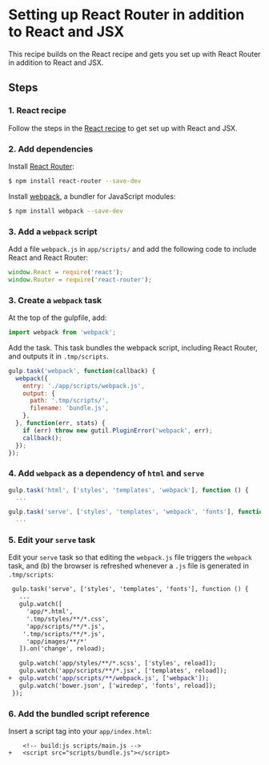 # Setting up React Router in addition to React and JSX

This recipe builds on the React recipe and gets you set up with React Router in addition to React and JSX.

## Steps

### 1. React recipe

Follow the steps in the [React recipe](https://github.com/yeoman/generator-gulp-webapp/blob/master/docs/recipes/react.md) to get set up with React and JSX.

### 2. Add dependencies

Install [React Router](https://github.com/rackt/react-router):

```sh
$ npm install react-router --save-dev
```

Install [webpack](https://github.com/webpack/webpack), a bundler for JavaScript modules:

```sh
$ npm install webpack --save-dev
```

### 3. Add a `webpack` script

Add a file `webpack.js` in `app/scripts/` and add the following code to include React and React Router:

```js
window.React = require('react');
window.Router = require('react-router');
```

### 3. Create a `webpack` task

At the top of the gulpfile, add:

```js
import webpack from 'webpack';
```

Add the task. This task bundles the webpack script, including React Router, and outputs it in `.tmp/scripts`.

```js
gulp.task('webpack', function(callback) {
  webpack({
    entry: './app/scripts/webpack.js',
    output: {
      path: '.tmp/scripts/',
      filename: 'bundle.js',
    },
  }, function(err, stats) {
    if (err) throw new gutil.PluginError('webpack', err);
    callback();
  });
});
```

### 4. Add `webpack` as a dependency of `html` and `serve`

```js
gulp.task('html', ['styles', 'templates', 'webpack'], function () {
  ...
```

```js
gulp.task('serve', ['styles', 'templates', 'webpack', 'fonts'], function () {
  ...
```

### 5. Edit your `serve` task

Edit your `serve` task so that editing the `webpack.js` file triggers the `webpack` task, and (b) the browser is refreshed whenever a `.js` file is generated in `.tmp/scripts`:

```diff
 gulp.task('serve', ['styles', 'templates', 'fonts'], function () {
   ...
   gulp.watch([
     'app/*.html',
     '.tmp/styles/**/*.css',
     'app/scripts/**/*.js',
    '.tmp/scripts/**/*.js',
     'app/images/**/*'
   ]).on('change', reload);

   gulp.watch('app/styles/**/*.scss', ['styles', reload]);
   gulp.watch('app/scripts/**/*.jsx', ['templates', reload]);
+  gulp.watch('app/scripts/**/webpack.js', ['webpack']);
   gulp.watch('bower.json', ['wiredep', 'fonts', reload]);
 });
```

### 6. Add the bundled script reference

Insert a script tag into your `app/index.html`:

```
    <!-- build:js scripts/main.js -->
+   <script src="scripts/bundle.js"></script>
```
